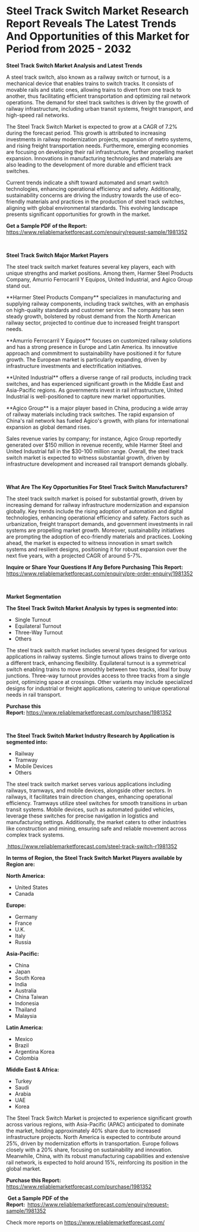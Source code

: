 <p><h1>Steel Track Switch Market Research Report Reveals The Latest Trends And Opportunities of this Market for Period from 2025 - 2032</h1></p><p><strong>Steel Track Switch Market Analysis and Latest Trends</strong></p>
<p><p>A steel track switch, also known as a railway switch or turnout, is a mechanical device that enables trains to switch tracks. It consists of movable rails and static ones, allowing trains to divert from one track to another, thus facilitating efficient transportation and optimizing rail network operations. The demand for steel track switches is driven by the growth of railway infrastructure, including urban transit systems, freight transport, and high-speed rail networks.</p><p>The Steel Track Switch Market is expected to grow at a CAGR of 7.2% during the forecast period. This growth is attributed to increasing investments in railway modernization projects, expansion of metro systems, and rising freight transportation needs. Furthermore, emerging economies are focusing on developing their rail infrastructure, further propelling market expansion. Innovations in manufacturing technologies and materials are also leading to the development of more durable and efficient track switches.</p><p>Current trends indicate a shift toward automated and smart switch technologies, enhancing operational efficiency and safety. Additionally, sustainability concerns are driving the industry towards the use of eco-friendly materials and practices in the production of steel track switches, aligning with global environmental standards. This evolving landscape presents significant opportunities for growth in the market.</p></p>
<p><strong>Get a Sample PDF of the Report:&nbsp;</strong> <a href="https://www.reliablemarketforecast.com/enquiry/request-sample/1981352?utm_campaign=2449&utm_medium=2&utm_source=Github&utm_content=ia&utm_term=02032025&utm_id=steel-track-switch">https://www.reliablemarketforecast.com/enquiry/request-sample/1981352</a></p>
<p>&nbsp;</p>
<p><strong>Steel Track Switch Major Market Players</strong></p>
<p><p>The steel track switch market features several key players, each with unique strengths and market positions. Among them, Harmer Steel Products Company, Amurrio Ferrocarril Y Equipos, United Industrial, and Agico Group stand out.</p><p>**Harmer Steel Products Company** specializes in manufacturing and supplying railway components, including track switches, with an emphasis on high-quality standards and customer service. The company has seen steady growth, bolstered by robust demand from the North American railway sector, projected to continue due to increased freight transport needs.</p><p>**Amurrio Ferrocarril Y Equipos** focuses on customized railway solutions and has a strong presence in Europe and Latin America. Its innovative approach and commitment to sustainability have positioned it for future growth. The European market is particularly expanding, driven by infrastructure investments and electrification initiatives.</p><p>**United Industrial** offers a diverse range of rail products, including track switches, and has experienced significant growth in the Middle East and Asia-Pacific regions. As governments invest in rail infrastructure, United Industrial is well-positioned to capture new market opportunities.</p><p>**Agico Group** is a major player based in China, producing a wide array of railway materials including track switches. The rapid expansion of China's rail network has fueled Agico's growth, with plans for international expansion as global demand rises.</p><p>Sales revenue varies by company; for instance, Agico Group reportedly generated over $150 million in revenue recently, while Harmer Steel and United Industrial fall in the $30-100 million range. Overall, the steel track switch market is expected to witness substantial growth, driven by infrastructure development and increased rail transport demands globally.</p></p>
<p>&nbsp;</p>
<p><strong>What Are The Key Opportunities For Steel Track Switch Manufacturers?</strong></p>
<p><p>The steel track switch market is poised for substantial growth, driven by increasing demand for railway infrastructure modernization and expansion globally. Key trends include the rising adoption of automation and digital technologies, enhancing operational efficiency and safety. Factors such as urbanization, freight transport demands, and government investments in rail systems are propelling market growth. Moreover, sustainability initiatives are prompting the adoption of eco-friendly materials and practices. Looking ahead, the market is expected to witness innovation in smart switch systems and resilient designs, positioning it for robust expansion over the next five years, with a projected CAGR of around 5-7%.</p></p>
<p><strong>Inquire or Share Your Questions If Any Before Purchasing This Report:</strong> <a href="https://www.reliablemarketforecast.com/enquiry/pre-order-enquiry/1981352?utm_campaign=2449&utm_medium=2&utm_source=Github&utm_content=ia&utm_term=02032025&utm_id=steel-track-switch">https://www.reliablemarketforecast.com/enquiry/pre-order-enquiry/1981352</a></p>
<p>&nbsp;</p>
<p><strong>Market Segmentation</strong></p>
<p><strong>The Steel Track Switch Market Analysis by types is segmented into:</strong></p>
<p><ul><li>Single Turnout</li><li>Equilateral Turnout</li><li>Three-Way Turnout</li><li>Others</li></ul></p>
<p><p>The steel track switch market includes several types designed for various applications in railway systems. Single turnout allows trains to diverge onto a different track, enhancing flexibility. Equilateral turnout is a symmetrical switch enabling trains to move smoothly between two tracks, ideal for busy junctions. Three-way turnout provides access to three tracks from a single point, optimizing space at crossings. Other variants may include specialized designs for industrial or freight applications, catering to unique operational needs in rail transport.</p></p>
<p><strong>Purchase this Report:&nbsp;</strong><a href="https://www.reliablemarketforecast.com/purchase/1981352?utm_campaign=2449&utm_medium=2&utm_source=Github&utm_content=ia&utm_term=02032025&utm_id=steel-track-switch">https://www.reliablemarketforecast.com/purchase/1981352</a></p>
<p>&nbsp;</p>
<p><strong>The Steel Track Switch Market Industry Research by Application is segmented into:</strong></p>
<p><ul><li>Railway</li><li>Tramway</li><li>Mobile Devices</li><li>Others</li></ul></p>
<p><p>The steel track switch market serves various applications including railways, tramways, and mobile devices, alongside other sectors. In railways, it facilitates train direction changes, enhancing operational efficiency. Tramways utilize steel switches for smooth transitions in urban transit systems. Mobile devices, such as automated guided vehicles, leverage these switches for precise navigation in logistics and manufacturing settings. Additionally, the market caters to other industries like construction and mining, ensuring safe and reliable movement across complex track systems.</p></p>
<p><a href="https://www.reliablemarketforecast.com/steel-track-switch-r1981352?utm_campaign=2449&utm_medium=2&utm_source=Github&utm_content=ia&utm_term=02032025&utm_id=steel-track-switch">&nbsp;https://www.reliablemarketforecast.com/steel-track-switch-r1981352</a></p>
<p><strong>In terms of Region, the Steel Track Switch Market Players available by Region are:</strong></p>
<p>
    <p> <strong> North America: </strong>
        <ul>
            <li>United States</li>
            <li>Canada</li>
        </ul>
        </p> 
    <p> <strong> Europe: </strong>
        <ul>
            <li>Germany</li>
            <li>France</li>
            <li>U.K.</li>
            <li>Italy</li>
            <li>Russia</li>
        </ul>
        </p> 
    <p> <strong> Asia-Pacific: </strong>
        <ul>
            <li>China</li>
            <li>Japan</li>
            <li>South Korea</li>
            <li>India</li>
            <li>Australia</li>
            <li>China Taiwan</li>
            <li>Indonesia</li>
            <li>Thailand</li>
            <li>Malaysia</li>
        </ul>
        </p> 
    <p> <strong> Latin America: </strong>
        <ul>
            <li>Mexico</li>
            <li>Brazil</li>
            <li>Argentina Korea</li>
            <li>Colombia</li>
        </ul>
        </p> 
    <p> <strong> Middle East & Africa: </strong>
        <ul>
            <li>Turkey</li>
            <li>Saudi</li>
            <li>Arabia</li>
            <li>UAE</li>
            <li>Korea</li>
        </ul>
    </p>
    </p>
<p><p>The Steel Track Switch Market is projected to experience significant growth across various regions, with Asia-Pacific (APAC) anticipated to dominate the market, holding approximately 40% share due to increased infrastructure projects. North America is expected to contribute around 25%, driven by modernization efforts in transportation. Europe follows closely with a 20% share, focusing on sustainability and innovation. Meanwhile, China, with its robust manufacturing capabilities and extensive rail network, is expected to hold around 15%, reinforcing its position in the global market.</p></p>
<p><strong>Purchase this Report: </strong><a href="https://www.reliablemarketforecast.com/purchase/1981352?utm_campaign=2449&utm_medium=2&utm_source=Github&utm_content=ia&utm_term=02032025&utm_id=steel-track-switch">https://www.reliablemarketforecast.com/purchase/1981352</a></p>
<p>&nbsp;<strong>Get a Sample PDF of the Report:&nbsp;&nbsp;</strong><a href="https://www.reliablemarketforecast.com/enquiry/request-sample/1981352?utm_campaign=2449&utm_medium=2&utm_source=Github&utm_content=ia&utm_term=02032025&utm_id=steel-track-switch">https://www.reliablemarketforecast.com/enquiry/request-sample/1981352</a></p>
<p><strong></strong></p>
<p>Check more reports on <a href="https://www.reliablemarketforecast.com/?utm_campaign=2449&utm_medium=2&utm_source=Github&utm_content=ia&utm_term=02032025&utm_id=steel-track-switch">https://www.reliablemarketforecast.com/</a></p>